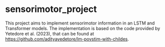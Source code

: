 # sensorimotor_project
This project aims to implement sensorimotor information in an LSTM and Transformer models.
The implementation is based on the code provided by Yetedore et al. (2023), that can be found
at https://github.com/adityayedetore/lm-povstim-with-childes.
